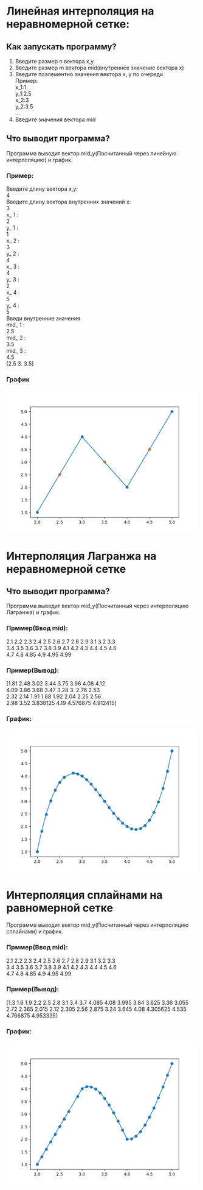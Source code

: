 # Линейная интерполяция на неравномерной сетке:  
## Как запускать программу?
1) Введите размер n вектора x,y  
2) Введите размер m вектора mid(внутреннее значение вектора x)  
3) Введите поэлементно значения вектора x, y по очереди  
Пример:  
x_1:1  
y_1:2.5  
x_2:3  
y_2:3.5  
...  
4) Введите значения вектора mid  
## Что выводит программа?  
Программа выводит вектор mid_y(Посчитанный через линейную интерполяцию) и график.
  
### Пример:  
Введите длину вектора x,y:  
4  
Введите длину вектора внутренних значений x:  
3  
x_ 1 :  
2  
y_ 1 :  
1  
x_ 2 :  
3  
y_ 2 :  
4  
x_ 3 :  
4  
y_ 3 :  
2  
x_ 4 :  
5  
y_ 4 :  
5  
Введи внутренние значения  
mid_ 1 :  
2.5  
mid_ 2 :  
3.5  
mid_ 3 :  
4.5  
[2.5 3.  3.5]  
### График  
![alt text](Figure_1.png "graph")
# Интерполяция Лагранжа на неравномерной сетке
## Что выводит программа?  
Программа выводит вектор mid_y(Посчитанный через интерполяцию Лагранжа) и график.
### Прммер(Ввод mid):  
2.1 2.2 2.3 2.4 2.5 2.6 2.7 2.8 2.9 3.1 3.2 3.3  
3.4 3.5 3.6 3.7 3.8 3.9 4.1 4.2 4.3 4.4 4.5 4.6  
4.7 4.8 4.85 4.9 4.95 4.99  
  
### Пример(Вывод):   
[1.81     2.48     3.02     3.44     3.75     3.96     4.08     4.12  
 4.09     3.86     3.68     3.47     3.24     3.       2.76     2.53  
 2.32     2.14     1.91     1.88     1.92     2.04     2.25     2.56  
 2.98     3.52     3.838125 4.19     4.576875 4.912415]  
### График:
![alt text](Lagrange.png "graph")
# Интерполяция сплайнами на равномерной сетке  
Программа выводит вектор mid_y(Посчитанный через интерполяцию сплайнами) и график.
### Прммер(Ввод mid):  
2.1 2.2 2.3 2.4 2.5 2.6 2.7 2.8 2.9 3.1 3.2 3.3  
3.4 3.5 3.6 3.7 3.8 3.9 4.1 4.2 4.3 4.4 4.5 4.6  
4.7 4.8 4.85 4.9 4.95 4.99  
  
### Пример(Вывод):   
[1.3      1.6      1.9      2.2      2.5      2.8      3.1      3.4
 3.7      4.085    4.08     3.995    3.84     3.625    3.36     3.055
 2.72     2.365    2.015    2.12     2.305    2.56     2.875    3.24
 3.645    4.08     4.305625 4.535    4.766875 4.953335]
### График:
![alt text](Spline.png "graph")


